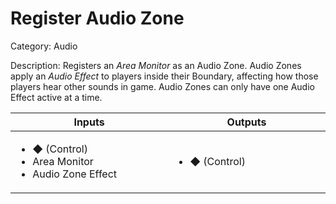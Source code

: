 # Register Audio Zone

Category: Audio

Description: Registers an _Area Monitor_ as an Audio Zone. Audio Zones apply an _Audio Effect_ to players inside their Boundary, affecting how those players hear other sounds in game. Audio Zones can only have one Audio Effect active at a time.

<table>
  	<thead>
    	<tr>
			<th width="500px">Inputs</th>
			<th width="500px">Outputs</th>
		</tr>
  	</thead>
  	<tbody>
		<tr>
			<td>
				<ul>
					<li>◆ (Control)</li>
					<li>Area Monitor</li>
					<li>Audio Zone Effect</li>
				</ul>
			</td>
			<td>
				<ul>
					<li>◆ (Control)</li>
				</ul>
			</td>
		</tr>
  	</tbody>
</table>